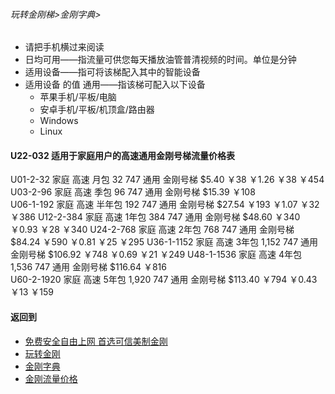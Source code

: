 
###### 玩转金刚梯>金刚字典>

- 请把手机横过来阅读
- 日均可用——指流量可供您每天播放油管普清视频的时间。单位是分钟
- 适用设备——指可将该梯配入其中的智能设备
- 适用设备 的值 通用——指该梯可配入以下设备
  - 苹果手机/平板/电脑
  - 安卓手机/平板/机顶盒/路由器
  - Windows
  - Linux

#### U22-032 适用于家庭用户的高速通用金刚号梯流量价格表


U01-2-32	家庭	高速	月包	32	747	通用	金刚号梯	$5.40	￥38	￥1.26	￥38	￥454
U03-2-96	家庭	高速	季包	96	747	通用	金刚号梯	$15.39	￥108			
U06-1-192	家庭	高速	半年包	192	747	通用	金刚号梯	$27.54	￥193	￥1.07	￥32	￥386
U12-2-384	家庭	高速	1年包	384	747	通用	金刚号梯	$48.60	￥340	￥0.93	￥28	￥340
U24-2-768	家庭	高速	2年包	768	747	通用	金刚号梯	$84.24	￥590	￥0.81	￥25	￥295
U36-1-1152	家庭	高速	3年包	1,152	747	通用	金刚号梯	$106.92	￥748	￥0.69	￥21	￥249
U48-1-1536	家庭	高速	4年包	1,536	747	通用	金刚号梯	$116.64	￥816			
U60-2-1920	家庭	高速	5年包	1,920	747	通用	金刚号梯	$113.40	￥794	￥0.43	￥13	￥159

#### 返回到
- [免费安全自由上网 首选可信美制金刚](https://github.com/a2zitpro/web/blob/master/%E5%BE%80%E5%90%8E%E7%BF%BB.md)
- [玩转金刚](https://github.com/a2zitpro/web/blob/master/LadderFree/A.md)
- [金刚字典](https://github.com/a2zitpro/web/blob/master/LadderFree/kkDictionary/KKDictionary.md)
- [金刚流量价格](https://github.com/a2zitpro/web/blob/master/LadderFree/kkDictionary/Price/KKDTPrice.md)
